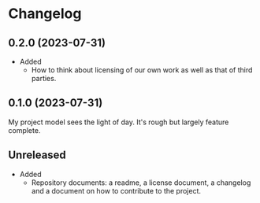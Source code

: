 # Changelog

## 0.2.0 (2023-07-31)

- Added
  - How to think about licensing of our own work as well as that of third parties.

## 0.1.0 (2023-07-31)

My project model sees the light of day. It's rough but largely feature complete.

## Unreleased

- Added
  - Repository documents: a readme, a license document, a changelog and a document on how to contribute to the project.